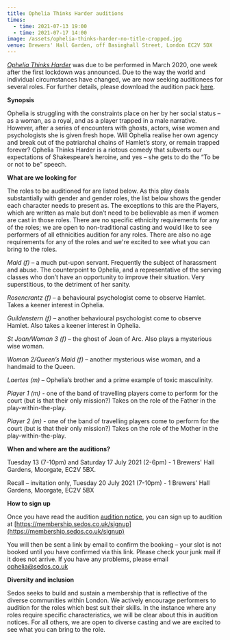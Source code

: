 ```yaml
---
title: Ophelia Thinks Harder auditions
times:
  - time: 2021-07-13 19:00
  - time: 2021-07-17 14:00
image: /assets/ophelia-thinks-harder-no-title-cropped.jpg
venue: Brewers' Hall Garden, off Basinghall Street, London EC2V 5DX
---
```

*[Ophelia Thinks Harder](https://sedos.co.uk/shows/2020-ophelia-thinks-harder)* was due to be performed in March 2020, one week after the first lockdown was announced. Due to the way the world and individual circumstances have changed, we are now seeking auditionees for several roles. For further details, please download the audition pack [here](https://sedos.co.uk/assets/ophelia-2021-audition-pack.pdf).

**Synopsis**

Ophelia is struggling with the constraints place on her by her social status – as a woman, as a royal, and as a player trapped in a male narrative. However, after a series of encounters with ghosts, actors, wise women and psychologists she is given fresh hope. Will Ophelia realise her own agency and break out of the patriarchal chains of Hamlet’s story, or remain trapped forever? Ophelia Thinks Harder is a riotous comedy that subverts our expectations of Shakespeare’s heroine, and yes – she gets to do the “To be or not to be” speech.

**What are we looking for**

The roles to be auditioned for are listed below. As this play deals substantially with gender and gender roles, the list below shows the gender each character needs to present as. The exceptions to this are the Players, which are written as male but don’t need to be believable as men if women are cast in those roles. There are no specific ethnicity requirements for any of the roles; we are open to non-traditional casting and would like to see performers of all ethnicities audition for any roles. There are also no age requirements for any of the roles and we're excited to see what you can bring to the roles.

*Maid (f)* – a much put-upon servant. Frequently the subject of harassment and abuse. The counterpoint to Ophelia, and a representative of the serving classes who don’t have an opportunity to improve their situation. Very superstitious, to the detriment of her sanity.

*Rosencrantz (f)* – a behavioural psychologist come to observe Hamlet. Takes a keener interest in Ophelia.

*Guildenstern (f)* – another behavioural psychologist come to observe Hamlet. Also takes a keener interest in Ophelia.

*St Joan/Woman 3 (f)* – the ghost of Joan of Arc. Also plays a mysterious wise woman.

*Woman 2/Queen’s Maid (f)* – another mysterious wise woman, and a handmaid to the Queen.

*Laertes (m)* – Ophelia’s brother and a prime example of toxic masculinity.

*Player 1 (m)* - one of the band of travelling players come to perform for the court (but is that their only mission?) Takes on the role of the Father in the play-within-the-play.

*Player 2 (m)* - one of the band of travelling players come to perform for the court (but is that their only mission?) Takes on the role of the Mother in the play-within-the-play.

**When and where are the auditions?**

Tuesday 13 (7-10pm) and Saturday 17 July 2021 (2-6pm) - 1 Brewers' Hall Gardens, Moorgate, EC2V 5BX.

Recall – invitation only, Tuesday 20 July 2021 (7-10pm) - 1 Brewers' Hall Gardens, Moorgate, EC2V 5BX

**How to sign up**

Once you have read the audition [audition notice](https://sedos.co.uk/assets/ophelia-2021-audition-pack.pdf), you can sign up to audition at [https://membership.sedos.​co.uk/signup](https://membership.sedos.co.uk/signup)

You will then be sent a link by email to confirm the booking – your slot is not booked until you have confirmed via this link. Please check your junk mail if it does not arrive. If you have any problems, please email [ophelia@sedos.co.uk](mailto:ophelia@sedos.co.uk)

**Diversity and inclusion**

Sedos seeks to build and sustain a membership that is reflective of the diverse communities within London. We actively encourage performers to audition for the roles which best suit their skills. In the instance where any roles require specific characteristics, we will be clear about this in audition notices. For all others, we are open to diverse casting and we are excited to see what you can bring to the role.